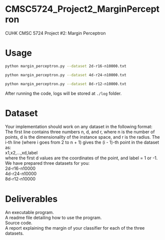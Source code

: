 # CMSC5724_Project2_MarginPerceptron
CUHK CMSC 5724 Project #2: Margin Perceptron

# Usage
```bash
python margin_perceptron.py --dataset 2d-r16-n10000.txt

python margin_perceptron.py --dataset 4d-r24-n10000.txt

python margin_perceptron.py --dataset 8d-r12-n10000.txt
```

After running the code, logs will be stored at `./log` folder.

# Dataset
Your implementation should work on any dataset in the following format:
The first line contains three numbers n, d, and r, where n is the number of points, d is the dimensionality of the instance space, and r is the radius.
The i-th line (where i goes from 2 to n + 1) gives the (i - 1)-th point in the dataset as: \
x1,x2,...,xd,label \
where the first d values are the coordinates of the point, and label = 1 or -1. \
We have prepared three datasets for you: \
2d-r16-n10000 \
4d-r24-n10000 \
8d-r12-n10000

# Deliverables
An executable program. \
A readme file detailing how to use the program. \
Source code. \
A report explaining the margin of your classifier for each of the three datasets.
